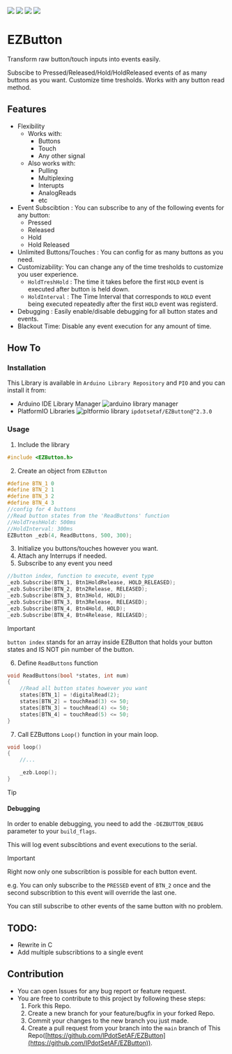 <p align=left>
   <img src="https://img.shields.io/github/v/release/IPdotSetAF/EZButton"/>
   <img src="https://img.shields.io/github/release-date/IPdotSetAF/EZButton"/>
   <img src="https://img.shields.io/github/last-commit/IPdotSetAF/EZButton"/>
   <img src="https://img.shields.io/github/license/IPdotSetAF/EZButton"/>
   <!--<img src="https://img.shields.io/github/downloads/IPdotSetAF/EZButton/total"/>-->
</p>

# EZButton
Transform raw button/touch inputs into events easily.

Subscibe to Pressed/Released/Hold/HoldReleased events of as many buttons as you want. Customize time tresholds. Works with any button read method.

## Features
- Flexibility
    - Works with:
        - Buttons
        - Touch
        - Any other signal
    - Also works with:
        - Pulling
        - Multiplexing
        - Interupts
        - AnalogReads
        - etc
- Event Subscibtion : You can subscribe to any of the following events for any button:
    - Pressed
    - Released
    - Hold
    - Hold Released
- Unlimited Buttons/Touches : You can config for as many buttons as you need.
- Customizability: You can change any of the time tresholds to customize you user experience.
    - `HoldTreshHold` : The time it takes before the first `HOLD` event is executed after button is held down.
    - `HoldInterval` : The Time Interval that corresponds to `HOLD` event being executed repeatedly after the first `HOLD` event was registerd.
- Debugging : Easily enable/disable debugging for all button states and events.
- Blackout Time: Disable any event execution for any amount of time.

## How To
### Installation
This Library is available in `Arduino Library Repository` and `PIO` and you can install it from: 
- Arduino IDE Library Manager
![arduino library manager]()
- PlatformIO Libraries
![pltformio library]()
`ipdotsetaf/EZButton@^2.3.0`
### Usage

1. Include the library
``` C++
#include <EZButton.h>
```
2. Create an object from `EZButton`
``` C++
#define BTN_1 0
#define BTN_2 1
#define BTN_3 2
#define BTN_4 3
//config for 4 buttons
//Read button states from the 'ReadButtons' function
//HoldTreshHold: 500ms
//HoldInterval: 300ms
EZButton _ezb(4, ReadButtons, 500, 300);
```
3. Initialize you buttons/touches however you want.
4. Attach any Interrups if needed.
5. Subscribe to any event you need
``` C++
//button index, function to execute, event type
_ezb.Subscribe(BTN_1, Btn1HoldRelease, HOLD_RELEASED);
_ezb.Subscribe(BTN_2, Btn2Release, RELEASED);
_ezb.Subscribe(BTN_3, Btn3Hold, HOLD);
_ezb.Subscribe(BTN_3, Btn3Release, RELEASED);
_ezb.Subscribe(BTN_4, Btn4Hold, HOLD);
_ezb.Subscribe(BTN_4, Btn4Release, RELEASED);
``` 
> [!IMPORTANT]
> `button index` stands for an array inside EZButton that holds your button states and IS NOT pin number of the button.

6. Define `ReadButtons` function
``` C++
void ReadButtons(bool *states, int num)
{
    //Read all button states however you want
	states[BTN_1] = !digitalRead(2);
	states[BTN_2] = touchRead(3) <= 50;
	states[BTN_3] = touchRead(4) <= 50;
	states[BTN_4] = touchRead(5) <= 50;
}
```
7. Call EZButtons `Loop()` function in your main loop.
``` C++
void loop()
{
    //...

	_ezb.Loop();
}
```

> [!TIP]
> #### Debugging
> In order to enable debugging, you need to add the `-DEZBUTTON_DEBUG` parameter to your `build_flags`.
> 
> This will log event subscibtions and event executions to the serial.

> [!IMPORTANT]
> Right now only one subscribtion is possible for each button event.
>
> e.g. You can only subscribe to the `PRESSED` event of `BTN_2` once and the second subscribtion to this event will override the last one.
>
> You can still subscribe to other events of the same button with no problem. 

## TODO:
- Rewrite in C 
- Add multiple subscribtions to a single event

## Contribution
- You can open Issues for any bug report or feature request.
- You are free to contribute to this project by following these steps:
   1. Fork this Repo.
   2. Create a new branch for your feature/bugfix in your forked Repo.
   3. Commit your changes to the new branch you just made.
   4. Create a pull request from your branch into the `main` branch of This Repo([https://github.com/IPdotSetAF/EZButton](https://github.com/IPdotSetAF/EZButton)).
